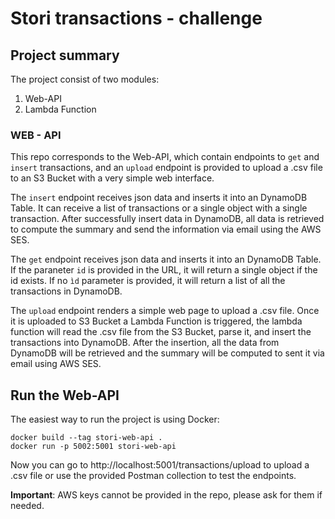 # Stori transactions - challenge

## Project summary

The project consist of two modules:

1. Web-API
2. Lambda Function

### WEB - API

This repo corresponds to the Web-API, which contain endpoints to `get` and `insert` transactions, and an `upload`
endpoint is provided to upload a .csv file to an S3 Bucket with a very simple web interface.

The `insert` endpoint receives json data and inserts it into an DynamoDB Table. It can receive a list of transactions
or a single object with a single transaction. After successfully insert data in DynamoDB, all data is retrieved to
compute the summary and send the information via email using the AWS SES.

The `get` endpoint receives json data and inserts it into an DynamoDB Table. If the paraneter `id` is provided in the
URL, it will return a single object if the id exists. If no `ìd` parameter is provided, it will return a list of all
the transactions in DynamoDB.

The `upload` endpoint renders a simple web page to upload a .csv file. Once it is uploaded to S3 Bucket a Lambda
Function is triggered, the lambda function will read the .csv file from the S3 Bucket, parse it, and insert the
transactions into DynamoDB. After the insertion, all the data from DynamoDB will be retrieved and the summary will be
computed to sent it via email using AWS SES.

## Run the Web-API

The easiest way to run the project is using Docker:
```
docker build --tag stori-web-api .
docker run -p 5002:5001 stori-web-api
```

Now you can go to http://localhost:5001/transactions/upload to upload a .csv file or use the provided Postman
collection to test the endpoints.

__Important__: AWS keys cannot be provided in the repo, please ask for them if needed.